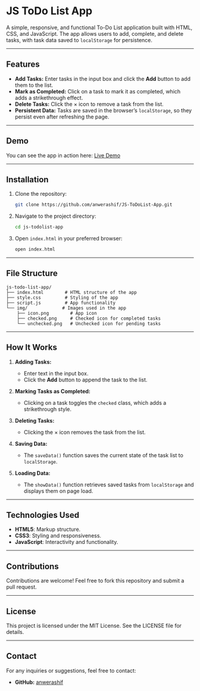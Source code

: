 # JS ToDo List App

A simple, responsive, and functional To-Do List application built with HTML, CSS, and JavaScript. The app allows users to add, complete, and delete tasks, with task data saved to `localStorage` for persistence.

---

## Features

- **Add Tasks:** Enter tasks in the input box and click the **Add** button to add them to the list.
- **Mark as Completed:** Click on a task to mark it as completed, which adds a strikethrough effect.
- **Delete Tasks:** Click the × icon to remove a task from the list.
- **Persistent Data:** Tasks are saved in the browser’s `localStorage`, so they persist even after refreshing the page.

---

## Demo

You can see the app in action here: [Live Demo](https://github.com/anwerashif/JS-ToDoList-App)

---

## Installation

1. Clone the repository:
   ```bash
   git clone https://github.com/anwerashif/JS-ToDoList-App.git
   ```
2. Navigate to the project directory:
   ```bash
   cd js-todolist-app
   ```
3. Open `index.html` in your preferred browser:
   ```bash
   open index.html
   ```

---

## File Structure

```
js-todo-list-app/
├── index.html        # HTML structure of the app
├── style.css         # Styling of the app
├── script.js         # App functionality
└── img/             # Images used in the app
    ├── icon.png        # App icon
    ├── checked.png     # Checked icon for completed tasks
    └── unchecked.png   # Unchecked icon for pending tasks
```

---

## How It Works

1. **Adding Tasks:**
   - Enter text in the input box.
   - Click the **Add** button to append the task to the list.

2. **Marking Tasks as Completed:**
   - Clicking on a task toggles the `checked` class, which adds a strikethrough style.

3. **Deleting Tasks:**
   - Clicking the × icon removes the task from the list.

4. **Saving Data:**
   - The `saveData()` function saves the current state of the task list to `localStorage`.

5. **Loading Data:**
   - The `showData()` function retrieves saved tasks from `localStorage` and displays them on page load.

---

## Technologies Used

- **HTML5**: Markup structure.
- **CSS3**: Styling and responsiveness.
- **JavaScript**: Interactivity and functionality.

---

## Contributions

Contributions are welcome! Feel free to fork this repository and submit a pull request.

---

## License

This project is licensed under the MIT License. See the LICENSE file for details.

---

## Contact

For any inquiries or suggestions, feel free to contact:

- **GitHub:** [anwerashif](https://github.com/anwerashif/)